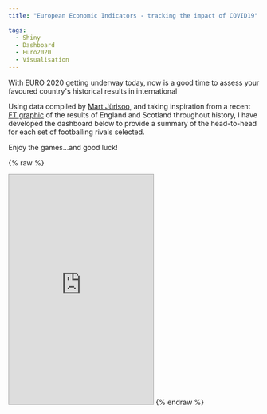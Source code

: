 ```yaml
---
title: "European Economic Indicators - tracking the impact of COVID19"

tags:
  - Shiny
  - Dashboard
  - Euro2020
  - Visualisation
---
```


With EURO 2020 getting underway today, now is a good time to assess your favoured country's historical results in international 

Using data compiled by [Mart Jürisoo](https://www.kaggle.com/martj42/international-football-results-from-1872-to-2017), and taking inspiration from a recent 
[FT graphic](https://www.ft.com/content/e365f142-bcdb-4b1d-a7de-cea2f852f9dc) of the results of England and Scotland throughout history, I have developed the
dashboard below to provide a summary of the head-to-head for each set of footballing rivals selected.
 
Enjoy the games…and good luck!


{% raw %}
<iframe src="https://mjacobsdata.shinyapps.io/football-rivalries/" style="border: 1px solid #AAA; width: 290px; height: 460px"></iframe>
{% endraw %}
